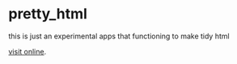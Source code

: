 pretty_html
===========

this is just an experimental apps that functioning to make tidy html

[visit online](http://html-prettify.appspot.com/result).
